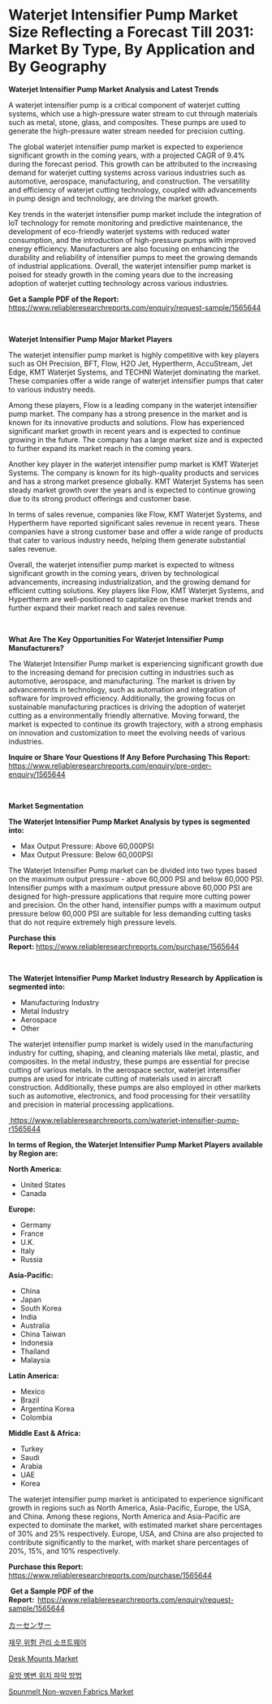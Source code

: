 <p><h1>Waterjet Intensifier Pump Market Size Reflecting a Forecast Till 2031: Market By Type, By Application and By Geography</h1></p><p><strong>Waterjet Intensifier Pump Market Analysis and Latest Trends</strong></p>
<p><p>A waterjet intensifier pump is a critical component of waterjet cutting systems, which use a high-pressure water stream to cut through materials such as metal, stone, glass, and composites. These pumps are used to generate the high-pressure water stream needed for precision cutting.</p><p>The global waterjet intensifier pump market is expected to experience significant growth in the coming years, with a projected CAGR of 9.4% during the forecast period. This growth can be attributed to the increasing demand for waterjet cutting systems across various industries such as automotive, aerospace, manufacturing, and construction. The versatility and efficiency of waterjet cutting technology, coupled with advancements in pump design and technology, are driving the market growth.</p><p>Key trends in the waterjet intensifier pump market include the integration of IoT technology for remote monitoring and predictive maintenance, the development of eco-friendly waterjet systems with reduced water consumption, and the introduction of high-pressure pumps with improved energy efficiency. Manufacturers are also focusing on enhancing the durability and reliability of intensifier pumps to meet the growing demands of industrial applications. Overall, the waterjet intensifier pump market is poised for steady growth in the coming years due to the increasing adoption of waterjet cutting technology across various industries.</p></p>
<p><strong>Get a Sample PDF of the Report:&nbsp;</strong> <a href="https://www.reliableresearchreports.com/enquiry/request-sample/1565644">https://www.reliableresearchreports.com/enquiry/request-sample/1565644</a></p>
<p>&nbsp;</p>
<p><strong>Waterjet Intensifier Pump Major Market Players</strong></p>
<p><p>The waterjet intensifier pump market is highly competitive with key players such as OH Precision, BFT, Flow, H2O Jet, Hypertherm, AccuStream, Jet Edge, KMT Waterjet Systems, and TECHNI Waterjet dominating the market. These companies offer a wide range of waterjet intensifier pumps that cater to various industry needs.</p><p>Among these players, Flow is a leading company in the waterjet intensifier pump market. The company has a strong presence in the market and is known for its innovative products and solutions. Flow has experienced significant market growth in recent years and is expected to continue growing in the future. The company has a large market size and is expected to further expand its market reach in the coming years.</p><p>Another key player in the waterjet intensifier pump market is KMT Waterjet Systems. The company is known for its high-quality products and services and has a strong market presence globally. KMT Waterjet Systems has seen steady market growth over the years and is expected to continue growing due to its strong product offerings and customer base.</p><p>In terms of sales revenue, companies like Flow, KMT Waterjet Systems, and Hypertherm have reported significant sales revenue in recent years. These companies have a strong customer base and offer a wide range of products that cater to various industry needs, helping them generate substantial sales revenue.</p><p>Overall, the waterjet intensifier pump market is expected to witness significant growth in the coming years, driven by technological advancements, increasing industrialization, and the growing demand for efficient cutting solutions. Key players like Flow, KMT Waterjet Systems, and Hypertherm are well-positioned to capitalize on these market trends and further expand their market reach and sales revenue.</p></p>
<p>&nbsp;</p>
<p><strong>What Are The Key Opportunities For Waterjet Intensifier Pump Manufacturers?</strong></p>
<p><p>The Waterjet Intensifier Pump market is experiencing significant growth due to the increasing demand for precision cutting in industries such as automotive, aerospace, and manufacturing. The market is driven by advancements in technology, such as automation and integration of software for improved efficiency. Additionally, the growing focus on sustainable manufacturing practices is driving the adoption of waterjet cutting as a environmentally friendly alternative. Moving forward, the market is expected to continue its growth trajectory, with a strong emphasis on innovation and customization to meet the evolving needs of various industries.</p></p>
<p><strong>Inquire or Share Your Questions If Any Before Purchasing This Report:</strong> <a href="https://www.reliableresearchreports.com/enquiry/pre-order-enquiry/1565644">https://www.reliableresearchreports.com/enquiry/pre-order-enquiry/1565644</a></p>
<p>&nbsp;</p>
<p><strong>Market Segmentation</strong></p>
<p><strong>The Waterjet Intensifier Pump Market Analysis by types is segmented into:</strong></p>
<p><ul><li>Max Output Pressure: Above 60,000PSI</li><li>Max Output Pressure: Below 60,000PSI</li></ul></p>
<p><p>The Waterjet Intensifier Pump market can be divided into two types based on the maximum output pressure - above 60,000 PSI and below 60,000 PSI. Intensifier pumps with a maximum output pressure above 60,000 PSI are designed for high-pressure applications that require more cutting power and precision. On the other hand, intensifier pumps with a maximum output pressure below 60,000 PSI are suitable for less demanding cutting tasks that do not require extremely high pressure levels.</p></p>
<p><strong>Purchase this Report:&nbsp;</strong><a href="https://www.reliableresearchreports.com/purchase/1565644">https://www.reliableresearchreports.com/purchase/1565644</a></p>
<p>&nbsp;</p>
<p><strong>The Waterjet Intensifier Pump Market Industry Research by Application is segmented into:</strong></p>
<p><ul><li>Manufacturing Industry</li><li>Metal Industry</li><li>Aerospace</li><li>Other</li></ul></p>
<p><p>The waterjet intensifier pump market is widely used in the manufacturing industry for cutting, shaping, and cleaning materials like metal, plastic, and composites. In the metal industry, these pumps are essential for precise cutting of various metals. In the aerospace sector, waterjet intensifier pumps are used for intricate cutting of materials used in aircraft construction. Additionally, these pumps are also employed in other markets such as automotive, electronics, and food processing for their versatility and precision in material processing applications.</p></p>
<p><a href="https://www.reliableresearchreports.com/waterjet-intensifier-pump-r1565644">&nbsp;https://www.reliableresearchreports.com/waterjet-intensifier-pump-r1565644</a></p>
<p><strong>In terms of Region, the Waterjet Intensifier Pump Market Players available by Region are:</strong></p>
<p>
    <p> <strong> North America: </strong>
        <ul>
            <li>United States</li>
            <li>Canada</li>
        </ul>
        </p> 
    <p> <strong> Europe: </strong>
        <ul>
            <li>Germany</li>
            <li>France</li>
            <li>U.K.</li>
            <li>Italy</li>
            <li>Russia</li>
        </ul>
        </p> 
    <p> <strong> Asia-Pacific: </strong>
        <ul>
            <li>China</li>
            <li>Japan</li>
            <li>South Korea</li>
            <li>India</li>
            <li>Australia</li>
            <li>China Taiwan</li>
            <li>Indonesia</li>
            <li>Thailand</li>
            <li>Malaysia</li>
        </ul>
        </p> 
    <p> <strong> Latin America: </strong>
        <ul>
            <li>Mexico</li>
            <li>Brazil</li>
            <li>Argentina Korea</li>
            <li>Colombia</li>
        </ul>
        </p> 
    <p> <strong> Middle East & Africa: </strong>
        <ul>
            <li>Turkey</li>
            <li>Saudi</li>
            <li>Arabia</li>
            <li>UAE</li>
            <li>Korea</li>
        </ul>
    </p>
    </p>
<p><p>The waterjet intensifier pump market is anticipated to experience significant growth in regions such as North America, Asia-Pacific, Europe, the USA, and China. Among these regions, North America and Asia-Pacific are expected to dominate the market, with estimated market share percentages of 30% and 25% respectively. Europe, USA, and China are also projected to contribute significantly to the market, with market share percentages of 20%, 15%, and 10% respectively.</p></p>
<p><strong>Purchase this Report: </strong><a href="https://www.reliableresearchreports.com/purchase/1565644">https://www.reliableresearchreports.com/purchase/1565644</a></p>
<p>&nbsp;<strong>Get a Sample PDF of the Report:&nbsp;&nbsp;</strong><a href="https://www.reliableresearchreports.com/enquiry/request-sample/1565644">https://www.reliableresearchreports.com/enquiry/request-sample/1565644</a></p>
<p><strong></strong></p>
<p><p><a href="https://github.com/AriMuller2009/Market-Research-Report-List-1/blob/main/702451826892.md">カーセンサー</a></p><p><a href="https://github.com/khytkeqagplkzqvh/Market-Research-Report-List-1/blob/main/185951524853.md">재무 위험 관리 소프트웨어</a></p><p><a href="https://github.com/fiixsa/Market-Research-Report-List-2/blob/main/desk-mounts-market.md">Desk Mounts Market</a></p><p><a href="https://github.com/bvubpqd5241630/Market-Research-Report-List-1/blob/main/782835124852.md">유방 병변 위치 파악 방법</a></p><p><a href="https://www.linkedin.com/pulse/spunmelt-non-woven-fabrics-market-centers-aspects-growth-share-2dwqc?trackingId=bk74%2FE7aZybkasHoI7WhiQ%3D%3D">Spunmelt Non-woven Fabrics Market</a></p></p>